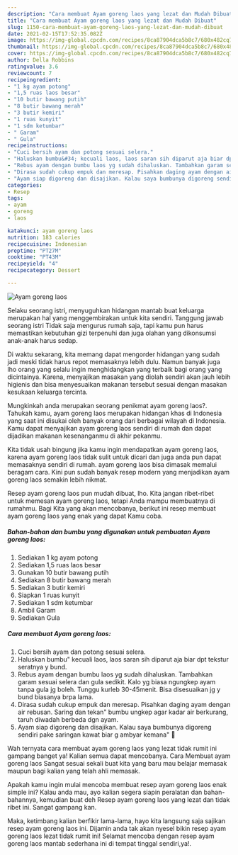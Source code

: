 ```yaml
---
description: "Cara membuat Ayam goreng laos yang lezat dan Mudah Dibuat"
title: "Cara membuat Ayam goreng laos yang lezat dan Mudah Dibuat"
slug: 1150-cara-membuat-ayam-goreng-laos-yang-lezat-dan-mudah-dibuat
date: 2021-02-15T17:52:35.082Z
image: https://img-global.cpcdn.com/recipes/8ca87904dca5b8c7/680x482cq70/ayam-goreng-laos-foto-resep-utama.jpg
thumbnail: https://img-global.cpcdn.com/recipes/8ca87904dca5b8c7/680x482cq70/ayam-goreng-laos-foto-resep-utama.jpg
cover: https://img-global.cpcdn.com/recipes/8ca87904dca5b8c7/680x482cq70/ayam-goreng-laos-foto-resep-utama.jpg
author: Della Robbins
ratingvalue: 3.6
reviewcount: 7
recipeingredient:
- "1 kg ayam potong"
- "1,5 ruas laos besar"
- "10 butir bawang putih"
- "8 butir bawang merah"
- "3 butir kemiri"
- "1 ruas kunyit"
- "1 sdm ketumbar"
- " Garam"
- " Gula"
recipeinstructions:
- "Cuci bersih ayam dan potong sesuai selera."
- "Haluskan bumbu&#34; kecuali laos, laos saran sih diparut aja biar dpt tekstur seratnya y bund."
- "Rebus ayam dengan bumbu laos yg sudah dihaluskan. Tambahkan garam sesuai selera dan gula sedikit. Kalo yg biasa ngungkep ayam tanpa gula jg boleh. Tunggu kurleb 30-45menit. Bisa disesuaikan jg y bund biasanya brpa lama."
- "Dirasa sudah cukup empuk dan meresap. Pisahkan daging ayam dengan air rebusan. Saring dan tekan&#34; bumbu ungkep agar kadar air berkurang, taruh diwadah berbeda dgn ayam."
- "Ayam siap digoreng dan disajikan. Kalau saya bumbunya digoreng sendiri pake saringan kawat biar g ambyar kemana&#34; 😬"
categories:
- Resep
tags:
- ayam
- goreng
- laos

katakunci: ayam goreng laos 
nutrition: 183 calories
recipecuisine: Indonesian
preptime: "PT27M"
cooktime: "PT43M"
recipeyield: "4"
recipecategory: Dessert

---
```



![Ayam goreng laos](https://img-global.cpcdn.com/recipes/8ca87904dca5b8c7/680x482cq70/ayam-goreng-laos-foto-resep-utama.jpg)

Selaku seorang istri, menyuguhkan hidangan mantab buat keluarga merupakan hal yang menggembirakan untuk kita sendiri. Tanggung jawab seorang istri Tidak saja mengurus rumah saja, tapi kamu pun harus memastikan kebutuhan gizi terpenuhi dan juga olahan yang dikonsumsi anak-anak harus sedap.

Di waktu  sekarang, kita memang dapat mengorder hidangan yang sudah jadi meski tidak harus repot memasaknya lebih dulu. Namun banyak juga lho orang yang selalu ingin menghidangkan yang terbaik bagi orang yang dicintainya. Karena, menyajikan masakan yang diolah sendiri akan jauh lebih higienis dan bisa menyesuaikan makanan tersebut sesuai dengan masakan kesukaan keluarga tercinta. 



Mungkinkah anda merupakan seorang penikmat ayam goreng laos?. Tahukah kamu, ayam goreng laos merupakan hidangan khas di Indonesia yang saat ini disukai oleh banyak orang dari berbagai wilayah di Indonesia. Kamu dapat menyajikan ayam goreng laos sendiri di rumah dan dapat dijadikan makanan kesenanganmu di akhir pekanmu.

Kita tidak usah bingung jika kamu ingin mendapatkan ayam goreng laos, karena ayam goreng laos tidak sulit untuk dicari dan juga anda pun dapat memasaknya sendiri di rumah. ayam goreng laos bisa dimasak memalui beragam cara. Kini pun sudah banyak resep modern yang menjadikan ayam goreng laos semakin lebih nikmat.

Resep ayam goreng laos pun mudah dibuat, lho. Kita jangan ribet-ribet untuk memesan ayam goreng laos, tetapi Anda mampu membuatnya di rumahmu. Bagi Kita yang akan mencobanya, berikut ini resep membuat ayam goreng laos yang enak yang dapat Kamu coba.

<!--inarticleads1-->

##### Bahan-bahan dan bumbu yang digunakan untuk pembuatan Ayam goreng laos:

1. Sediakan 1 kg ayam potong
1. Sediakan 1,5 ruas laos besar
1. Gunakan 10 butir bawang putih
1. Sediakan 8 butir bawang merah
1. Sediakan 3 butir kemiri
1. Siapkan 1 ruas kunyit
1. Sediakan 1 sdm ketumbar
1. Ambil  Garam
1. Sediakan  Gula




<!--inarticleads2-->

##### Cara membuat Ayam goreng laos:

1. Cuci bersih ayam dan potong sesuai selera.
1. Haluskan bumbu&#34; kecuali laos, laos saran sih diparut aja biar dpt tekstur seratnya y bund.
1. Rebus ayam dengan bumbu laos yg sudah dihaluskan. Tambahkan garam sesuai selera dan gula sedikit. Kalo yg biasa ngungkep ayam tanpa gula jg boleh. Tunggu kurleb 30-45menit. Bisa disesuaikan jg y bund biasanya brpa lama.
1. Dirasa sudah cukup empuk dan meresap. Pisahkan daging ayam dengan air rebusan. Saring dan tekan&#34; bumbu ungkep agar kadar air berkurang, taruh diwadah berbeda dgn ayam.
1. Ayam siap digoreng dan disajikan. Kalau saya bumbunya digoreng sendiri pake saringan kawat biar g ambyar kemana&#34; 😬




Wah ternyata cara membuat ayam goreng laos yang lezat tidak rumit ini gampang banget ya! Kalian semua dapat mencobanya. Cara Membuat ayam goreng laos Sangat sesuai sekali buat kita yang baru mau belajar memasak maupun bagi kalian yang telah ahli memasak.

Apakah kamu ingin mulai mencoba membuat resep ayam goreng laos enak simple ini? Kalau anda mau, ayo kalian segera siapin peralatan dan bahan-bahannya, kemudian buat deh Resep ayam goreng laos yang lezat dan tidak ribet ini. Sangat gampang kan. 

Maka, ketimbang kalian berfikir lama-lama, hayo kita langsung saja sajikan resep ayam goreng laos ini. Dijamin anda tak akan nyesel bikin resep ayam goreng laos lezat tidak rumit ini! Selamat mencoba dengan resep ayam goreng laos mantab sederhana ini di tempat tinggal sendiri,ya!.

